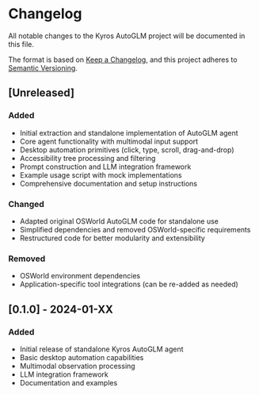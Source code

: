 # Changelog

All notable changes to the Kyros AutoGLM project will be documented in this file.

The format is based on [Keep a Changelog](https://keepachangelog.com/en/1.0.0/),
and this project adheres to [Semantic Versioning](https://semver.org/spec/v2.0.0.html).

## [Unreleased]

### Added
- Initial extraction and standalone implementation of AutoGLM agent
- Core agent functionality with multimodal input support
- Desktop automation primitives (click, type, scroll, drag-and-drop)
- Accessibility tree processing and filtering
- Prompt construction and LLM integration framework
- Example usage script with mock implementations
- Comprehensive documentation and setup instructions

### Changed
- Adapted original OSWorld AutoGLM code for standalone use
- Simplified dependencies and removed OSWorld-specific requirements
- Restructured code for better modularity and extensibility

### Removed
- OSWorld environment dependencies
- Application-specific tool integrations (can be re-added as needed)

## [0.1.0] - 2024-01-XX

### Added
- Initial release of standalone Kyros AutoGLM agent
- Basic desktop automation capabilities
- Multimodal observation processing
- LLM integration framework
- Documentation and examples